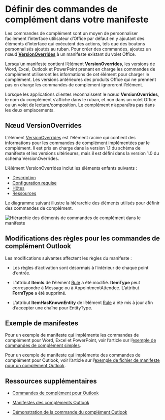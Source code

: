 # <a name="define-add-in-commands-in-your-manifest"></a>Définir des commandes de complément dans votre manifeste

Les commandes de complément sont un moyen de personnaliser facilement l’interface utilisateur d’Office par défaut en y ajoutant des éléments d’interface qui exécutent des actions, tels que des boutons personnalisés ajoutés au ruban. Pour créer des commandes, ajoutez un nœud **[VersionOverrides](../../../reference/manifest/versionoverrides.md)** à un manifeste existant du volet Office. 

Lorsqu’un manifeste contient l’élément **VersionOverrides**, les versions de Word, Excel, Outlook et PowerPoint prenant en charge les commandes de complément utiliseront les informations de cet élément pour charger le complément. Les versions antérieures des produits Office qui ne prennent pas en charge les commandes de complément ignoreront l’élément.

Lorsque les applications clientes reconnaissent le nœud **VersionOverrides**, le nom du complément s’affiche dans le ruban, et non dans un volet Office ou un volet de lecture/composition. Le complément n’apparaîtra pas dans les deux emplacements.
 

## <a name="versionoverrides-node"></a>Nœud VersionOverrides

L’élément [VersionOverrides](../../../reference/manifest/versionoverrides.md) est l’élément racine qui contient des informations pour les commandes de complément implémentées par le complément. Il est pris en charge dans la version 1.1 du schéma de manifeste et les versions ultérieures, mais il est défini dans la version 1.0 du schéma VersionOverrides. 

L’élément VersionOverrides inclut les éléments enfants suivants :

- [Description](../../../reference/manifest/description.md)
- [Configuration requise](../../../reference/manifest/requirements.md)
- [Hôtes](../../../reference/manifest/hosts.md)
- [Ressources](../../../reference/manifest/resources.md)

Le diagramme suivant illustre la hiérarchie des éléments utilisés pour définir des commandes de complément. 

![Hiérarchie des éléments de commandes de complément dans le manifeste](../../images/080da303-51c4-4882-b74a-7ba11517c0ad.png)

## <a name="rule-changes-for-outlook-add-in-commands"></a>Modifications des règles pour les commandes de complément Outlook

Les modifications suivantes affectent les règles du manifeste :

- Les règles d’activation sont désormais à l’intérieur de chaque point d’entrée.
    
- L’attribut **ItemIs** de l’élément [Rule](../../../reference/manifest/rule.md) a été modifié. **ItemType** peut correspondre à Message ou à AppointmentAttendee. L’attribut **FormType** a été supprimé.
    
- L’attribut **ItemHasKnownEntity** de l’élément [Rule](../../../reference/manifest/rule.md) a été mis à jour afin d’accepter une chaîne pour EntityType.
    

## <a name="sample-manifests"></a>Exemple de manifestes

Pour un exemple de manifeste qui implémente les commandes de complément pour Word, Excel et PowerPoint, voir l’article sur l’[exemple de commandes de complément simples](https://github.com/OfficeDev/Office-Add-in-Commands-Samples/tree/master/Simple).

Pour un exemple de manifeste qui implémente des commandes de complément pour Outlook, voir l’article sur l’[exemple de fichier de manifeste pour un complément Outlook](https://gist.github.com/mlafleur/95b7ac030bb7a7ae742527e85a36b095).


## <a name="additional-resources"></a>Ressources supplémentaires


- [Commandes de complément pour Outlook](../../outlook/add-in-commands-for-outlook.md)
    
- [Manifestes des compléments Outlook](../../outlook/manifests/manifests.md)
    
- [Démonstration de la commande du complément Outlook](https://github.com/jasonjoh/command-demo)
